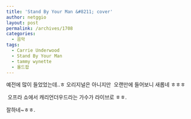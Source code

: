 ```yaml
---
title: 'Stand By Your Man &#8211; cover'
author: netggio
layout: post
permalink: /archives/1708
categories:
  - 음악
tags:
  - Carrie Underwood
  - Stand By Your Man
  - tammy wynette
  - 올드팝
---
```

  
  
예전에 많이 들었었는데..ㅎ 오리지널은 아니지만 &nbsp;오랜만에 들어보니 새롭네 ㅎㅎㅎ  
  
&nbsp;오프라 쇼에서 캐리언더우드라는 가수가 라이브로 ㅎㅎ.  
  
잘하네~ㅎㅎ.